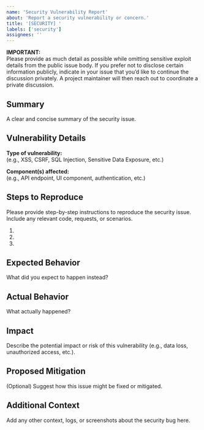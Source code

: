 ```yaml
---
name: 'Security Vulnerability Report'
about: 'Report a security vulnerability or concern.'
title: '[SECURITY] '
labels: ['security']
assignees: ''
---
```


**IMPORTANT:**  
Please provide as much detail as possible while omitting sensitive exploit details from the public issue body. If you prefer not to disclose certain information publicly, indicate in your issue that you’d like to continue the discussion privately. A project maintainer will then reach out to coordinate a private discussion.

## Summary

A clear and concise summary of the security issue.

## Vulnerability Details

**Type of vulnerability:**  
(e.g., XSS, CSRF, SQL Injection, Sensitive Data Exposure, etc.)

**Component(s) affected:**  
(e.g., API endpoint, UI component, authentication, etc.)

## Steps to Reproduce
Please provide step-by-step instructions to reproduce the security issue.
Include any relevant code, requests, or scenarios.

1. 
2. 
3. 

## Expected Behavior
What did you expect to happen instead?

## Actual Behavior
What actually happened?

## Impact
Describe the potential impact or risk of this vulnerability (e.g., data loss, unauthorized access, etc.).

## Proposed Mitigation
(Optional) Suggest how this issue might be fixed or mitigated.

## Additional Context
Add any other context, logs, or screenshots about the security bug here.
